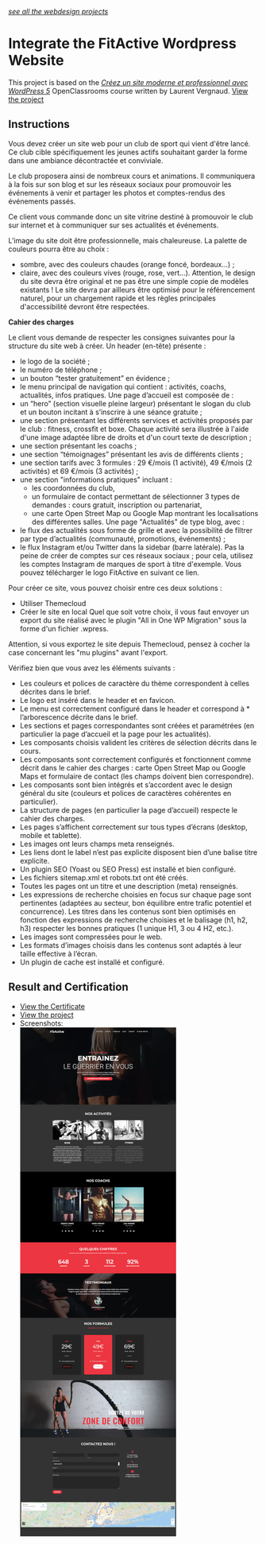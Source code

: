 *[see all the webdesign projects](https://github.com/s-manguy/projects/tree/main/webdesign)*

# Integrate the FitActive Wordpress Website
This project is based on the [*Créez un site moderne et professionnel avec WordPress 5*](https://openclassrooms.com/fr/courses/5489551-creez-un-site-moderne-et-professionnel-avec-wordpress-5) OpenClassrooms course written by Laurent Vergnaud.
[View the project](https://sandrinemanguy.com/portfolio/FitActive/)

## Instructions
Vous devez créer un site web pour un club de sport qui vient d'être lancé. Ce club cible spécifiquement les jeunes actifs souhaitant garder la forme dans une ambiance décontractée et conviviale.

Le club proposera ainsi de nombreux cours et animations. Il communiquera à la fois sur son blog et sur les réseaux sociaux pour promouvoir les événements à venir et partager les photos et comptes-rendus des événements passés.

Ce client vous commande donc un site vitrine destiné à promouvoir le club sur internet et à communiquer sur ses actualités et événements.

L’image du site doit être professionnelle, mais chaleureuse. La palette de couleurs pourra être au choix :
* sombre, avec des couleurs chaudes (orange foncé, bordeaux…) ;
* claire, avec des couleurs vives (rouge, rose, vert…).
Attention, le design du site devra être original et ne pas être une simple copie de modèles existants !
Le site devra par ailleurs être optimisé pour le référencement naturel, pour un chargement rapide et les règles principales d'accessibilité devront être respectées.

**Cahier des charges**  

Le client vous demande de respecter les consignes suivantes pour la structure du site web à créer.
Un header (en-tête) présente :
* le logo de la société ;
* le numéro de téléphone ;
* un bouton “tester gratuitement” en évidence ;
* le menu principal de navigation qui contient : activités, coachs, actualités, infos pratiques.
Une page d’accueil est composée de :
* un “hero” (section visuelle pleine largeur) présentant le slogan du club et un bouton incitant à s’inscrire à une séance gratuite ;
* une section présentant les différents services et activités proposés par le club : fitness, crossfit et boxe. Chaque activité sera illustrée à l'aide d'une image adaptée libre de droits et d'un court texte de description ;
* une section présentant les coachs ;
* une section “témoignages” présentant les avis de différents clients ;
* une section tarifs avec 3 formules : 29 €/mois (1 activité), 49 €/mois (2 activités) et 69 €/mois (3 activités) ;
* une section "informations pratiques" incluant :
  * les coordonnées du club,
  * un formulaire de contact permettant de sélectionner 3 types de demandes : cours gratuit, inscription ou partenariat,
  * une carte Open Street Map ou Google Map montrant les localisations des différentes salles. 
Une page "Actualités" de type blog, avec :
* le flux des actualités sous forme de grille et avec la possibilité de filtrer par type d’actualités (communauté, promotions, événements) ;
* le flux Instagram et/ou Twitter dans la sidebar (barre latérale). Pas la peine de créer de comptes sur ces réseaux sociaux ; pour cela, utilisez les comptes Instagram de marques de sport à titre d'exemple.
Vous pouvez télécharger le logo FitActive en suivant ce lien.

Pour créer ce site, vous pouvez choisir entre ces deux solutions :
* Utiliser Themecloud 
* Créer le site en local 
Quel que soit votre choix, il vous faut envoyer un export du site réalisé avec le plugin "All in One WP Migration" sous la forme d'un fichier .wpress.

Attention, si vous exportez le site depuis Themecloud, pensez à cocher la case concernant les "mu plugins" avant l'export.

Vérifiez bien que vous avez les éléments suivants :
* Les couleurs et polices de caractère du thème correspondent à celles décrites dans le brief.
* Le logo est inséré dans le header et en favicon.
* Le menu est correctement configuré dans le header et correspond à * l’arborescence décrite dans le brief.
* Les sections et pages correspondantes sont créées et paramétrées (en particulier la page d’accueil et la page pour les actualités).
* Les composants choisis valident les critères de sélection décrits dans le cours.
* Les composants sont correctement configurés et fonctionnent comme décrit dans le cahier des charges :  carte Open Street Map ou Google Maps et formulaire de contact (les champs doivent bien correspondre).
* Les composants sont bien intégrés et s’accordent avec le design général du site (couleurs et polices de caractères cohérentes en particulier).
* La structure de pages (en particulier la page d’accueil) respecte le cahier des charges.
* Les pages s’affichent correctement sur tous types d’écrans (desktop, mobile et tablette).
* Les images ont leurs champs meta renseignés.
* Les liens dont le label n’est pas explicite disposent bien d’une balise titre explicite.
* Un plugin SEO (Yoast ou SEO Press) est installé et bien configuré.
* Les fichiers sitemap.xml et robots.txt ont été créés.
* Toutes les pages ont un titre et une description (meta) renseignés.
* Les expressions de recherche choisies en focus sur chaque page sont pertinentes (adaptées au secteur, bon équilibre entre trafic potentiel et concurrence). Les titres dans les contenus sont bien optimisés en fonction des expressions de recherche choisies et le balisage (h1, h2, h3) respecter les bonnes pratiques (1 unique H1, 3 ou 4 H2, etc.).
* Les images sont compressées pour le web.
* Les formats d’images choisis dans les contenus sont adaptés à leur taille effective à l’écran.
* Un plugin de cache est installé et configuré.

## Result and Certification
* [View the Certificate](https://github.com/s-manguy/diploma/blob/main/PHP/certificate-wordpress-moderne-professionnel-9932423001.pdf)
* [View the project](https://sandrinemanguy.com/portfolio/FitActive/)
* Screenshots:  
  ![desktop](https://github.com/s-manguy/projects/blob/main/webdesign/fitactive/fitactive-wordpress-sandrinemanguy_desktop_400.jpg)

